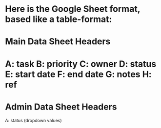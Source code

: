 Here is the Google Sheet format, based like a table-format: 
=========================
Main Data Sheet Headers
=========================
A: task
B: priority
C: owner
D: status
E: start date
F: end date
G: notes
H: ref
=========================
Admin Data Sheet Headers
=========================
A: status
(dropdown values)
